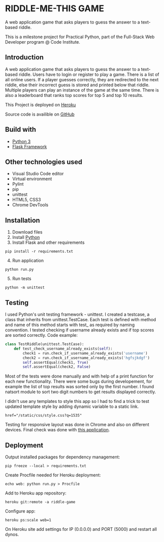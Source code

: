 # RIDDLE-ME-THIS GAME

A web application game that asks players to guess the answer to a text-based riddle.

This is a milestone project for Practical Python, part of the Full-Stack Web Developer program @ Code Institute.

## Introduction

A web application game that asks players to guess the answer to a text-based riddle.
Users have to login or register to play a game. There is a list of all online users.
If a player guesses correctly, they are redirected to the next riddle, else their incorrect guess is stored and printed below that riddle.
Multiple players can play an instance of the game at the same time.
There is also a leaderboard that ranks top scores for top 5 and top 10 results.

This Project is deployed on [Heroku](https://riddle-game.herokuapp.com/)

Source code is availible on [GitHub](https://github.com/tjasajan/riddle-game)

## Build with

+ [Python 3](https://www.python.org/)
+ [Flask Framework](http://flask.pocoo.org/)

## Other technologies used

+ Visual Studio Code editor
+ Virtual environment
+ Pylint
+ pip
+ unittest
+ HTML5, CSS3
+ Chrome DevTools

## Installation

1. Download files
2. Install [Python](https://www.python.org/downloads/)
3. Install Flask and other requirements 
~~~~
pip install -r requirements.txt
~~~~
4. Run application
~~~~
python run.py
~~~~

5. Run tests
~~~~
python -m unittest
~~~~

## Testing

I used Python's unit testing framework - unittest.
I created a testcase, a class that inherits from unittest.TestCase. Each test is defined with method and name of this method starts with test_ as required by naming convention. 
I tested checking if username already exists and if top scores are sorted correctly. Code example:

```python
class TestRiddle(unittest.TestCase):
    def test_check_username_already_exists(self):
        check1 = run.check_if_username_already_exists('username')
        check2 = run.check_if_username_already_exists('hgfsjkdgf')
        self.assertEqual(check1, True)
        self.assertEqual(check2, False)
```

Most of the tests were done manually and with help of a print function for each new functionality. There were some bugs during developement, for example the list of top results was sorted only by the first number. I found natsort module to sort two digit numbers to get results displayed correctly. 

I didn't use any templates to style this app so I had to find a trick to test updated template style by adding dynamic variable to a static link.

~~~~
href="/static/css/style.css?q=1535"
~~~~
Testing for responsive layout was done in Chrome and also on different devices. Final check was done with [this application](http://browsershots.org/).

## Deployment

Output installed packages for dependency management:
~~~~
pip freeze --local > requirements.txt
~~~~
Create Procfile needed for Heroku deployment:
~~~~
echo web: python run.py > Procfile
~~~~
Add to Heroku app repository:
~~~~
heroku git:remote -a riddle-game
~~~~
Configure app:
~~~~
heroku ps:scale web=1
~~~~
On Heroku site add settings for IP (0.0.0.0) and PORT (5000) and restart all dynos.